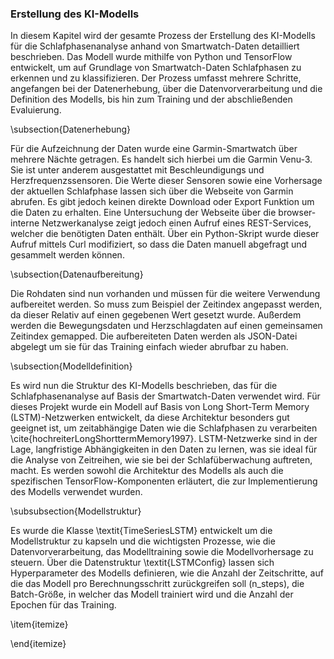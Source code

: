 ### Erstellung des KI-Modells

In diesem Kapitel wird der gesamte Prozess der Erstellung des KI-Modells für die Schlafphasenanalyse anhand von Smartwatch-Daten detailliert beschrieben. Das Modell wurde mithilfe von Python und TensorFlow entwickelt, um auf Grundlage von Smartwatch-Daten Schlafphasen zu erkennen und zu klassifizieren. Der Prozess umfasst mehrere Schritte, angefangen bei der Datenerhebung, über die Datenvorverarbeitung und die Definition des Modells, bis hin zum Training und der abschließenden Evaluierung.

\subsection{Datenerhebung}

Für die Aufzeichnung der Daten wurde eine Garmin-Smartwatch über mehrere Nächte getragen. Es handelt sich hierbei um die Garmin Venu-3. Sie ist unter anderem ausgestattet mit Beschleundigungs und Herzfrequenzssensoren. Die Werte dieser Sensoren sowie eine Vorhersage der aktuellen Schlafphase lassen sich über die Webseite von Garmin abrufen. Es gibt jedoch keinen direkte Download oder Export Funktion um die Daten zu erhalten. Eine Untersuchung der Webseite über die browser-interne Netzwerkanalyse zeigt jedoch einen Aufruf eines REST-Services, welcher die benötigten Daten enthält. Über ein Python-Skript wurde dieser Aufruf mittels Curl modifiziert, so dass die Daten manuell abgefragt und gesammelt werden können.


\subsection{Datenaufbereitung}

Die Rohdaten sind nun vorhanden und müssen für die weitere Verwendung aufbereitet werden. So muss zum Beispiel der Zeitindex angepasst werden, da dieser Relativ auf einen gegebenen Wert gesetzt wurde. Außerdem werden die Bewegungsdaten und Herzschlagdaten auf einen gemeinsamen Zeitindex gemapped. Die aufbereiteten Daten werden als JSON-Datei abgelegt um sie für das Training einfach wieder abrufbar zu haben.

\subsection{Modelldefinition}

Es wird nun die Struktur des KI-Modells beschrieben, das für die Schlafphasenanalyse auf Basis der Smartwatch-Daten verwendet wird. Für dieses Projekt wurde ein Modell auf Basis von Long Short-Term Memory (LSTM)-Netzwerken entwickelt, da diese Architektur besonders gut geeignet ist, um zeitabhängige Daten wie die Schlafphasen zu verarbeiten \cite{hochreiterLongShorttermMemory1997}. LSTM-Netzwerke sind in der Lage, langfristige Abhängigkeiten in den Daten zu lernen, was sie ideal für die Analyse von Zeitreihen, wie sie bei der Schlafüberwachung auftreten, macht. Es werden sowohl die Architektur des Modells als auch die spezifischen TensorFlow-Komponenten erläutert, die zur Implementierung des Modells verwendet wurden.

\subsubsection{Modellstruktur}

Es wurde die Klasse \textit{TimeSeriesLSTM} entwickelt um die Modellstruktur zu kapseln und die wichtigsten Prozesse, wie die Datenvorverarbeitung, das Modelltraining sowie die Modellvorhersage zu steuern. Über die Datenstruktur \textit{LSTMConfig} lassen sich Hyperparameter des Modells definieren, wie die Anzahl der Zeitschritte, auf die das Modell pro Berechnungsschritt zurückgreifen soll (n_steps), die Batch-Größe, in welcher das Modell trainiert wird und die Anzahl der Epochen für das Training. 

\item{itemize}

\end{itemize}